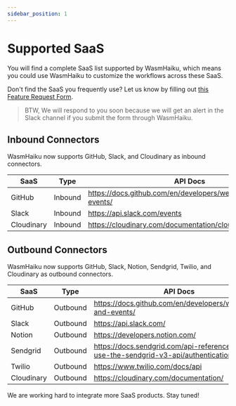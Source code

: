 ```yaml
---
sidebar_position: 1
---
```

# Supported SaaS

You will find a complete SaaS list supported by WasmHaiku, which means you could use WasmHaiku to customize the workflows across these SaaS. 

Don't find the SaaS you frequently use? Let us know by filling out [this Feature Request Form](https://forms.gle/HYB5QU41fL7xsPnB9). 

> BTW, We will respond to you soon because we will get an alert in the Slack channel if you submit the form through WasmHaiku. 
 
## Inbound Connectors
WasmHaiku now supports GitHub, Slack, and Cloudinary as inbound connectors.

| SaaS       | Type    | API Docs                                                                                       |
|------------|---------|------------------------------------------------------------------------------------------------|
| GitHub     | Inbound | https://docs.github.com/en/developers/webhooks-and-events/ |
| Slack      | Inbound | https://api.slack.com/events                                                                   |
| Cloudinary | Inbound | https://cloudinary.com/documentation/cloudinary_references                                     |


## Outbound Connectors

WasmHaiku now supports GitHub, Slack, Notion, Sendgrid, Twilio, and Cloudinary as outbound connectors.

| SaaS       | Type     | API Docs                                                                              |
|------------|----------|---------------------------------------------------------------------------------------|
| GitHub     | Outbound | https://docs.github.com/en/developers/webhooks-and-events/                            |
| Slack      | Outbound | https://api.slack.com/                                                                |
| Notion     | Outbound | https://developers.notion.com/                                                        |
| Sendgrid    | Outbound | https://docs.sendgrid.com/api-reference/how-to-use-the-sendgrid-v3-api/authentication |
| Twilio     | Outbound | https://www.twilio.com/docs/api                                                       |
| Cloudinary | Outbound | https://cloudinary.com/documentation/                                                 |


We are working hard to integrate more SaaS products. Stay tuned!
